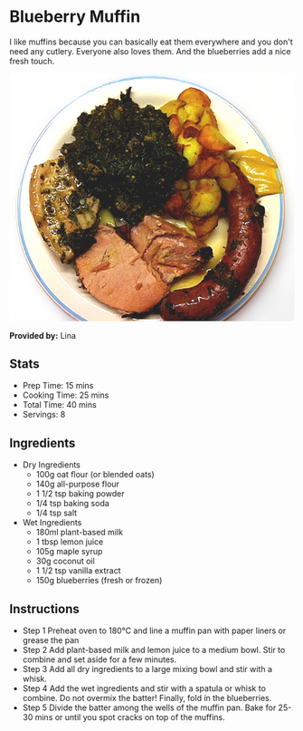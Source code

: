 # Blueberry Muffin
I like muffins because you can basically eat them everywhere and you don't need any cutlery. Everyone also loves them. And the blueberries add a nice fresh touch.

![Grünkohl](../img/Grünkohl.jpg)

**Provided by:** Lina

## Stats
- Prep Time: 15 mins
- Cooking Time:  25 mins
- Total Time: 40 mins
- Servings: 8

## Ingredients
- Dry Ingredients
    - 100g oat flour (or blended oats)
    - 140g all-purpose flour
    - 1 1/2 tsp baking powder
    - 1/4 tsp baking soda
    - 1/4 tsp salt
- Wet Ingredients
    - 180ml plant-based milk
    - 1 tbsp lemon juice
    - 105g maple syrup
    - 30g coconut oil
    - 1 1/2 tsp vanilla extract
    - 150g blueberries (fresh or frozen)

## Instructions
- Step 1
    Preheat oven to 180°C and line a muffin pan with paper liners or grease the pan
- Step 2
    Add plant-based milk and lemon juice to a medium bowl. Stir to combine and set aside for a few minutes.
- Step 3
    Add all dry ingredients to a large mixing bowl and stir with a whisk.
- Step 4
    Add the wet ingredients and stir with a spatula or whisk to combine. Do not overmix the batter! Finally, fold in the blueberries.
- Step 5
    Divide the batter among the wells of the muffin pan. Bake for 25-30 mins or until you spot cracks on top of the muffins.